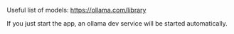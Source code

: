 Useful list of models: https://ollama.com/library

If you just start the app, an ollama dev service will be started automatically. 
